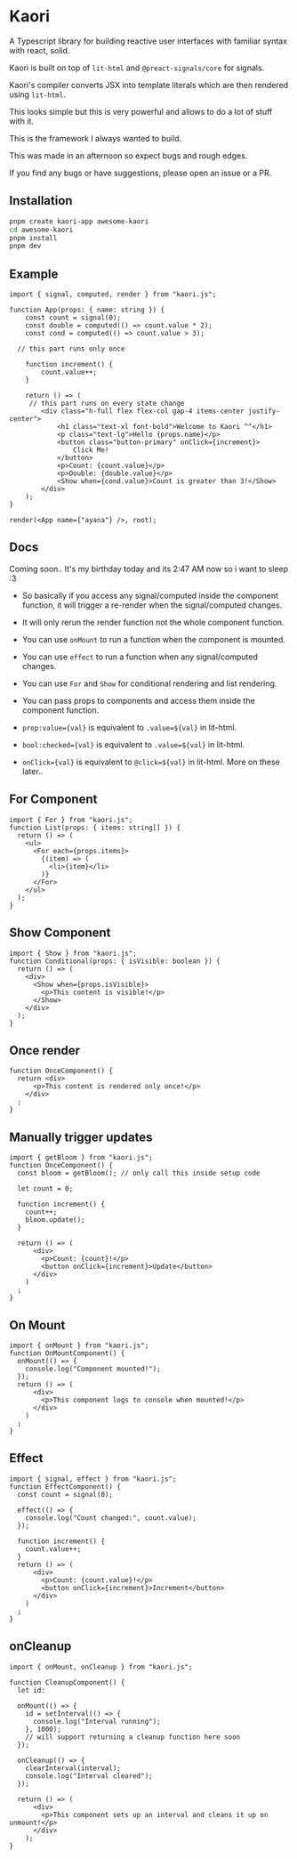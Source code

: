# Kaori

A Typescript library for building reactive user interfaces with familiar syntax with react, solid.

Kaori is built on top of `lit-html` and `@preact-signals/core` for signals. 

Kaori's compiler converts JSX into template literals which are then rendered using `lit-html`.

This looks simple but this is very powerful and allows to do a lot of stuff with it.

This is the framework I always wanted to build.

This was made in an afternoon so expect bugs and rough edges.

If you find any bugs or have suggestions, please open an issue or a PR.

## Installation

```bash
pnpm create kaori-app awesome-kaori
cd awesome-kaori
pnpm install
pnpm dev
```

## Example

```tsx
import { signal, computed, render } from "kaori.js";

function App(props: { name: string }) {
	const count = signal(0);
	const double = computed(() => count.value * 2);
	const cond = computed(() => count.value > 3);

  // this part runs only once

	function increment() {
		count.value++;
	}

	return () => (
     // this part runs on every state change
		<div class="h-full flex flex-col gap-4 items-center justify-center">
			<h1 class="text-xl font-bold">Welcome to Kaori ^^</h1>
			<p class="text-lg">Hello {props.name}</p>
			<button class="button-primary" onClick={increment}>
				Click Me!
			</button>
			<p>Count: {count.value}</p>
			<p>Double: {double.value}</p>
			<Show when={cond.value}>Count is greater than 3!</Show>
		</div>
	);
}

render(<App name={"ayana"} />, root);
```

## Docs

Coming soon.. It's my birthday today and its 2:47 AM now so i want to sleep :3

- So basically if you access any signal/computed inside the component function, it will trigger a re-render when the signal/computed changes.
- It will only rerun the render function not the whole component function.
- You can use `onMount` to run a function when the component is mounted.
- You can use `effect` to run a function when any signal/computed changes.
- You can use `For` and `Show` for conditional rendering and list rendering.
- You can pass props to components and access them inside the component function.

- `prop:value={val}` is equivalent to `.value=${val}` in lit-html.
- `bool:checked={val}` is equivalent to `.value=${val}` in lit-html.
- `onClick={val}` is equivalent to `@click=${val}` in lit-html.
More on these later..

## For Component
```tsx
import { For } from "kaori.js";
function List(props: { items: string[] }) {
  return () => (
    <ul>
      <For each={props.items}>
        {(item) => (
          <li>{item}</li>
        )}
      </For>
    </ul>
  );
}
```


## Show Component
```tsx
import { Show } from "kaori.js";
function Conditional(props: { isVisible: boolean }) {
  return () => (
    <div>
      <Show when={props.isVisible}>
        <p>This content is visible!</p>
      </Show>
    </div>
  );
}
```

## Once render 
```tsx
function OnceComponent() {
  return <div>
      <p>This content is rendered only once!</p>
    </div>
  ;
}
```

## Manually trigger updates
```tsx
import { getBloom } from "kaori.js";
function OnceComponent() {
  const bloom = getBloom(); // only call this inside setup code

  let count = 0; 

  function increment() {
    count++;
    bloom.update();
  } 

  return () => (
      <div>
        <p>Count: {count}!</p>
        <button onClick={increment}>Update</button>
      </div>
    )
  ;
}
```

## On Mount
```tsx
import { onMount } from "kaori.js";
function OnMountComponent() {
  onMount(() => {
    console.log("Component mounted!");
  });
  return () => (
      <div>
        <p>This component logs to console when mounted!</p>
      </div>
    )
  ;
}
```

## Effect
```tsx
import { signal, effect } from "kaori.js";
function EffectComponent() {
  const count = signal(0);  

  effect(() => {
    console.log("Count changed:", count.value);
  });

  function increment() {
    count.value++;
  }
  return () => (
      <div>
        <p>Count: {count.value}!</p>
        <button onClick={increment}>Increment</button>
      </div>
    )
  ;
}
```

## onCleanup
```tsx
import { onMount, onCleanup } from "kaori.js";

function CleanupComponent() {
  let id:

  onMount(() => {
    id = setInterval(() => {
      console.log("Interval running");
    }, 1000);
    // will support returning a cleanup function here soon
  });

  onCleanup(() => {
    clearInterval(interval);
    console.log("Interval cleared");
  });

  return () => (
      <div>
        <p>This component sets up an interval and cleans it up on unmount!</p>
      </div>
    );
}
```